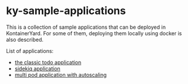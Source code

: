# ky-sample-applications

This is a collection of sample applications that can be deployed in KontainerYard. For some of them, deploying them locally using docker is also described.

List of applications:

* [the classic todo application](sample-application-1/README.md)
* [sidekiq application](sample-application-2/README.md)
* [multi pod application with autoscaling](sample-application-3/README.md) 
